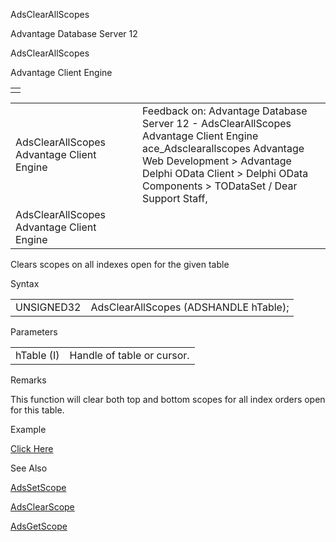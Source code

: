 AdsClearAllScopes




Advantage Database Server 12  

AdsClearAllScopes

Advantage Client Engine

|  |
| --- |
|  |

|  |  |  |  |  |
| --- | --- | --- | --- | --- |
| AdsClearAllScopes  Advantage Client Engine |  |  | Feedback on: Advantage Database Server 12 - AdsClearAllScopes Advantage Client Engine ace\_Adsclearallscopes Advantage Web Development > Advantage Delphi OData Client > Delphi OData Components > TODataSet / Dear Support Staff, |  |
| AdsClearAllScopes  Advantage Client Engine |  |  |  |  |

Clears scopes on all indexes open for the given table

Syntax

|  |  |
| --- | --- |
| UNSIGNED32 | AdsClearAllScopes (ADSHANDLE hTable); |

Parameters

|  |  |
| --- | --- |
| hTable (I) | Handle of table or cursor. |

Remarks

This function will clear both top and bottom scopes for all index orders open for this table.

Example

[Click Here](ace_examples.htm#adsclearallscopesexample)

See Also

[AdsSetScope](ace_adssetscope.htm)

[AdsClearScope](ace_adsclearscope.htm)

[AdsGetScope](ace_adsgetscope.htm)
